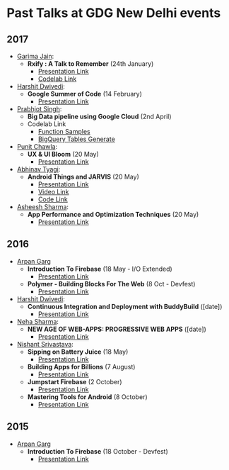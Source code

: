 # Past Talks at GDG New Delhi events

## 2017

* [Garima Jain](https://twitter.com/ragdroid): 
	* **Rxify : A Talk to Remember** (24th January)
	    * [Presentation Link](https://speakerdeck.com/ragdroid/rxify-a-talk-to-remember-codelab)
	    * [Codelab Link](https://github.com/ragdroid/rxify/tree/codelab)
* [Harshit Dwivedi](https://github.com/the-dagger): 
	* **Google Summer of Code** (14 February)
	    * [Presentation Link](https://docs.google.com/presentation/d/1cxmqt0jCwsHrP5zSpjfrZxh90AxdXYMwL0lWxa1PhCg/edit?usp=sharing)
* [Prabhjot Singh](https://github.com/prabh-me):
	* **Big Data pipeline using Google Cloud** (2nd April)
	* Codelab Link
		+ [Function Samples](https://github.com/prabh-me/functions-samples)
		+ [BigQuery Tables Generate](https://github.com/prabh-me/BigQuery_Tables_Generate)
* [Punit Chawla](https://www.facebook.com/punitdesign): 
	* **UX & UI Bloom** (20 May)
	    * [Presentation Link](https://docs.google.com/presentation/d/1NcMTH3IHB3Lg48Da37Snw15it6_BelEUgd5zVly6fOE/edit?usp=sharing)
* [Abhinav Tyagi](https://www.linkedin.com/in/tyagiabhinav/): 
	* **Android Things and JARVIS** (20 May)
	    * [Presentation Link](https://docs.google.com/presentation/d/1DeSZgfR7t3Q0U-gZpDhzVYlzS9eIS3bCfNoOr4AoDHc/edit?usp=sharing)
		* [Video Link](https://youtu.be/xPKLcJJxpJM)
		* [Code Link](https://github.com/abhi007tyagi/JARVIS)	
* [Asheesh Sharma](https://www.linkedin.com/in/asheesh-sharma-codeyourstack/): 
	* **App Performance and Optimization Techniques** (20 May)
	    * [Presentation Link](https://my.visme.co/projects/4dox6wgy-gdg-io-extended)

## 2016

* [Arpan Garg](https://www.github.com/arpansac)
	* **Introduction To Firebase** (18 May - I/O Extended)
		* [Presentation Link](https://gdg-firebase-34906.firebaseapp.com/)
	* **Polymer - Building Blocks For The Web** (8 Oct - Devfest)
		* [Presentation Link](https://polymer-arpansac.firebaseapp.com/)
* [Harshit Dwivedi](https://github.com/the-dagger): 
	* **Continuous Integration and Deployment with BuddyBuild** ([date])
	    * [Presentation Link](https://docs.google.com/presentation/d/1GnVSIir0xh4gYz7ODXpbRh4xJtHh9b_oi6FwP5ak0L4/edit?usp=sharing)
* [Neha Sharma](https://twitter.com/hellonehha): 
	* **NEW AGE OF WEB-APPS: PROGRESSIVE WEB APPS** ([date])
	    * [Presentation Link](https://docs.google.com/presentation/d/1IKslWzoQdp9-od7S_8jvxpo-bAAjaOeDNBeAXPpOwic/edit?usp=sharing)
* [Nishant Srivastava](http://www.nisrulz.com/): 
	* **Sipping on Battery Juice** (18 May)
	    * [Presentation Link](https://speakerdeck.com/nisrulz/sipping-on-battery-juice)
	* **Building Apps for Billions** (7 August)
	    * [Presentation Link](https://speakerdeck.com/nisrulz/building-apps-for-billions)
	* **Jumpstart Firebase** (2 October)
	    * [Presentation Link](https://speakerdeck.com/nisrulz/jumpstart-firebase)
	* **Mastering Tools for Android** (8 October)
	    * [Presentation Link](https://speakerdeck.com/nisrulz/mastering-tools-for-android)

## 2015

* [Arpan Garg](https://www.github.com/arpansac)
	* **Introduction To Firebase** (18 October - Devfest)
		* [Presentation Link](https://gdg-firebase-34906.firebaseapp.com/)